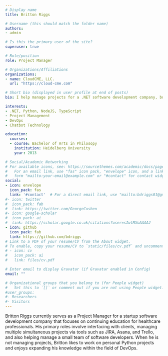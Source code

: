 ```yaml
---
# Display name
title: Britton Riggs

# Username (this should match the folder name)
authors:
- admin

# Is this the primary user of the site?
superuser: true

# Role/position
role: Project Manager

# Organizations/Affiliations
organizations:
- name: CloudCME, LLC.
  url: "https://cloud-cme.com"

# Short bio (displayed in user profile at end of posts)
bio: I help manage projects for a .NET software development company, but also enjoy writing my own projects in Python.

interests:
- .NET, Python, NodeJS, TypeScript
- Project Management
- DevOps
- Chatbot Technology

education:
  courses:
  - course: Bachelor of Arts in Philosopy
    institution: Heidelberg University
    year: 2013

# Social/Academic Networking
# For available icons, see: https://sourcethemes.com/academic/docs/page-builder/#icons
#   For an email link, use "fas" icon pack, "envelope" icon, and a link in the
#   form "mailto:your-email@example.com" or "#contact" for contact widget.
social:
- icon: envelope
  icon_pack: fas
  link: '#contact'  # For a direct email link, use "mailto:bdriggs01@gmail.com".
#- icon: twitter
#  icon_pack: fab
#  link: https://twitter.com/GeorgeCushen
#- icon: google-scholar
#  icon_pack: ai
#  link: https://scholar.google.co.uk/citations?user=sIwtMXoAAAAJ
- icon: github
  icon_pack: fab
  link: https://github.com/bdriggs
# Link to a PDF of your resume/CV from the About widget.
# To enable, copy your resume/CV to `static/files/cv.pdf` and uncomment the lines below.
# - icon: cv
#   icon_pack: ai
#   link: files/cv.pdf

# Enter email to display Gravatar (if Gravatar enabled in Config)
email: ""

# Organizational groups that you belong to (for People widget)
#   Set this to `[]` or comment out if you are not using People widget.
#user_groups:
#- Researchers
#- Visitors
---
```


Britton Riggs currently serves as a Project Manager for a startup software development company that focuses on continuing education for healthcare professionals. His primary roles involve interfacing with clients, managing multiple simultaneous projects via tools such as JIRA, Asana, and Trello, and also helping manage a small team of software developers. When he is not managing projects, Britton likes to work on personal Python projects and enjoys expanding his knowledge within the field of DevOps.
